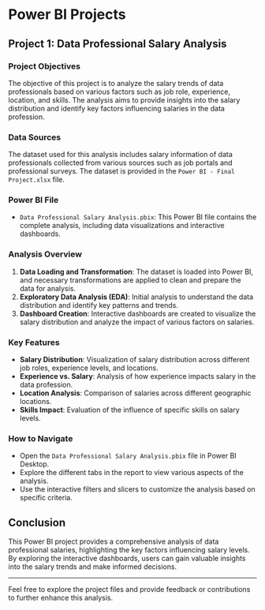 # Power BI Projects

## Project 1: Data Professional Salary Analysis

### Project Objectives
The objective of this project is to analyze the salary trends of data professionals based on various factors such as job role, experience, location, and skills. The analysis aims to provide insights into the salary distribution and identify key factors influencing salaries in the data profession.

### Data Sources
The dataset used for this analysis includes salary information of data professionals collected from various sources such as job portals and professional surveys. The dataset is provided in the `Power BI - Final Project.xlsx` file.

### Power BI File
- `Data Professional Salary Analysis.pbix`: This Power BI file contains the complete analysis, including data visualizations and interactive dashboards.

### Analysis Overview
1. **Data Loading and Transformation**: The dataset is loaded into Power BI, and necessary transformations are applied to clean and prepare the data for analysis.
2. **Exploratory Data Analysis (EDA)**: Initial analysis to understand the data distribution and identify key patterns and trends.
3. **Dashboard Creation**: Interactive dashboards are created to visualize the salary distribution and analyze the impact of various factors on salaries.

### Key Features
- **Salary Distribution**: Visualization of salary distribution across different job roles, experience levels, and locations.
- **Experience vs. Salary**: Analysis of how experience impacts salary in the data profession.
- **Location Analysis**: Comparison of salaries across different geographic locations.
- **Skills Impact**: Evaluation of the influence of specific skills on salary levels.

### How to Navigate
- Open the `Data Professional Salary Analysis.pbix` file in Power BI Desktop.
- Explore the different tabs in the report to view various aspects of the analysis.
- Use the interactive filters and slicers to customize the analysis based on specific criteria.

## Conclusion
This Power BI project provides a comprehensive analysis of data professional salaries, highlighting the key factors influencing salary levels. By exploring the interactive dashboards, users can gain valuable insights into the salary trends and make informed decisions.

---

Feel free to explore the project files and provide feedback or contributions to further enhance this analysis.
